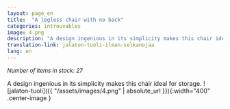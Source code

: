 ```yaml
---
layout: page_en
title:  "A legless chair with no back"
categories: introuvables
image: 4.png
description: "A design ingenious in its simplicity makes this chair ideal for storage."
translation-link: jalaton-tuoli-ilman-selkanojaa
lang: en
---
```

<font size="2"><i>Number of items in stock: 27</i></font><br>

A design ingenious in its simplicity makes this chair ideal for storage.
![jalaton-tuoli]({{ "/assets/images/4.png" | absolute_url }}){:width="400" .center-image }
